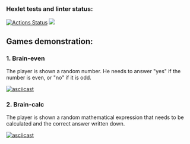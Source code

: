 ### Hexlet tests and linter status:

[![Actions Status](https://github.com/JesusGanG/frontend-project-44/workflows/hexlet-check/badge.svg)](https://github.com/JesusGanG/frontend-project-44/actions) <a href="https://codeclimate.com/github/JesusGanG/frontend-project-44/maintainability"><img src="https://api.codeclimate.com/v1/badges/e39e50423e77933d43fb/maintainability" /></a>

## Games demonstration:

### 1. Brain-even

The player is shown a random number. He needs to answer "yes" if the number is even, or "no" if it is odd.

[![asciicast](https://asciinema.org/a/vHoVB5axbKubYaDarh88n1hZR.svg)](https://asciinema.org/a/vHoVB5axbKubYaDarh88n1hZR)

### 2. Brain-calc
The player is shown a random mathematical expression that needs to be calculated and the correct answer written down.

[![asciicast](https://asciinema.org/a/nibTKH3YbRW8sJcdXdphUsizV.svg)](https://asciinema.org/a/nibTKH3YbRW8sJcdXdphUsizV)
